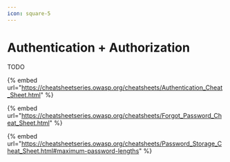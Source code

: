 ```yaml
---
icon: square-5
---
```


# Authentication + Authorization

TODO

{% embed url="https://cheatsheetseries.owasp.org/cheatsheets/Authentication_Cheat_Sheet.html" %}

{% embed url="https://cheatsheetseries.owasp.org/cheatsheets/Forgot_Password_Cheat_Sheet.html" %}



{% embed url="https://cheatsheetseries.owasp.org/cheatsheets/Password_Storage_Cheat_Sheet.html#maximum-password-lengths" %}

